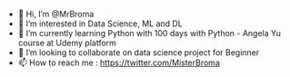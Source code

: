 - 👋 Hi, I’m @MrBroma
- 👀 I’m interested in Data Science, ML and DL
- 🌱 I’m currently learning Python with 100 days with Python - Angela Yu course at Udemy platform
- 💞️ I’m looking to collaborate on data science project for Beginner
- 📫 How to reach me : https://twitter.com/MisterBroma

<!---
MrBroma/MrBroma is a ✨ special ✨ repository because its `README.md` (this file) appears on your GitHub profile.
You can click the Preview link to take a look at your changes.
--->
